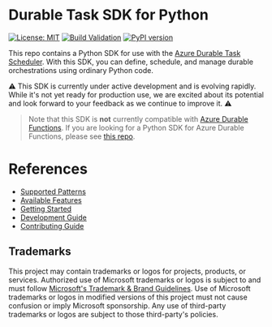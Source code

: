 # Durable Task SDK for Python

[![License: MIT](https://img.shields.io/badge/License-MIT-blue.svg)](https://opensource.org/licenses/MIT)
[![Build Validation](https://github.com/microsoft/durabletask-python/actions/workflows/pr-validation.yml/badge.svg)](https://github.com/microsoft/durabletask-python/actions/workflows/pr-validation.yml)
[![PyPI version](https://badge.fury.io/py/durabletask.svg)](https://badge.fury.io/py/durabletask)

This repo contains a Python SDK for use with the [Azure Durable Task Scheduler](https://github.com/Azure/Durable-Task-Scheduler). With this SDK, you can define, schedule, and manage durable orchestrations using ordinary Python code.

⚠️ This SDK is currently under active development and is evolving rapidly. While it's not yet ready for production use, we are excited about its potential and look forward to your feedback as we continue to improve it. ⚠️

> Note that this SDK is **not** currently compatible with [Azure Durable Functions](https://learn.microsoft.com/azure/azure-functions/durable/durable-functions-overview). If you are looking for a Python SDK for Azure Durable Functions, please see [this repo](https://github.com/Azure/azure-functions-durable-python).

# References
- [Supported Patterns](./docs/supported-patterns.md)
- [Available Features](./docs/features.md)
- [Getting Started](./docs/getting-started.md)
- [Development Guide](./docs/development.md) 
- [Contributing Guide](./CONTRIBUTING.md)

## Trademarks
This project may contain trademarks or logos for projects, products, or services. Authorized use of Microsoft 
trademarks or logos is subject to and must follow 
[Microsoft's Trademark & Brand Guidelines](https://www.microsoft.com/en-us/legal/intellectualproperty/trademarks/usage/general).
Use of Microsoft trademarks or logos in modified versions of this project must not cause confusion or imply Microsoft sponsorship.
Any use of third-party trademarks or logos are subject to those third-party's policies.
